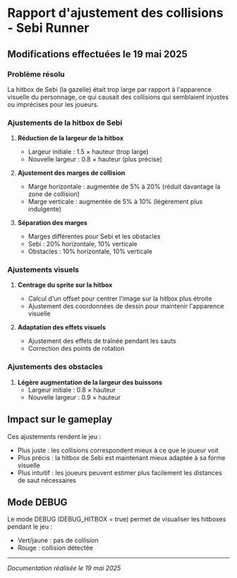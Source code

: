 # Rapport d'ajustement des collisions - Sebi Runner

## Modifications effectuées le 19 mai 2025

### Problème résolu
La hitbox de Sebi (la gazelle) était trop large par rapport à l'apparence visuelle du personnage, ce qui causait des collisions qui semblaient injustes ou imprécises pour les joueurs.

### Ajustements de la hitbox de Sebi

1. **Réduction de la largeur de la hitbox**
   - Largeur initiale : 1.5 × hauteur (trop large)
   - Nouvelle largeur : 0.8 × hauteur (plus précise)

2. **Ajustement des marges de collision**
   - Marge horizontale : augmentée de 5% à 20% (réduit davantage la zone de collision)
   - Marge verticale : augmentée de 5% à 10% (légèrement plus indulgente)

3. **Séparation des marges**
   - Marges différentes pour Sebi et les obstacles
   - Sebi : 20% horizontale, 10% verticale
   - Obstacles : 10% horizontale, 10% verticale

### Ajustements visuels

1. **Centrage du sprite sur la hitbox**
   - Calcul d'un offset pour centrer l'image sur la hitbox plus étroite
   - Ajustement des coordonnées de dessin pour maintenir l'apparence visuelle

2. **Adaptation des effets visuels**
   - Ajustement des effets de traînée pendant les sauts
   - Correction des points de rotation

### Ajustements des obstacles

1. **Légère augmentation de la largeur des buissons**
   - Largeur initiale : 0.8 × hauteur
   - Nouvelle largeur : 0.9 × hauteur

## Impact sur le gameplay

Ces ajustements rendent le jeu :
- Plus juste : les collisions correspondent mieux à ce que le joueur voit
- Plus précis : la hitbox de Sebi est maintenant mieux adaptée à sa forme visuelle
- Plus intuitif : les joueurs peuvent estimer plus facilement les distances de saut nécessaires

## Mode DEBUG

Le mode DEBUG (DEBUG_HITBOX = true) permet de visualiser les hitboxes pendant le jeu :
- Vert/jaune : pas de collision
- Rouge : collision détectée

---
*Documentation réalisée le 19 mai 2025*

